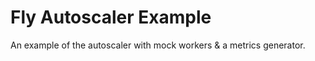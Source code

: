 Fly Autoscaler Example
======================

An example of the autoscaler with mock workers &amp; a metrics generator.
